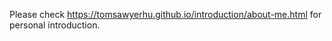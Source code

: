 Please check <a>https://tomsawyerhu.github.io/introduction/about-me.html</a> for personal introduction.
